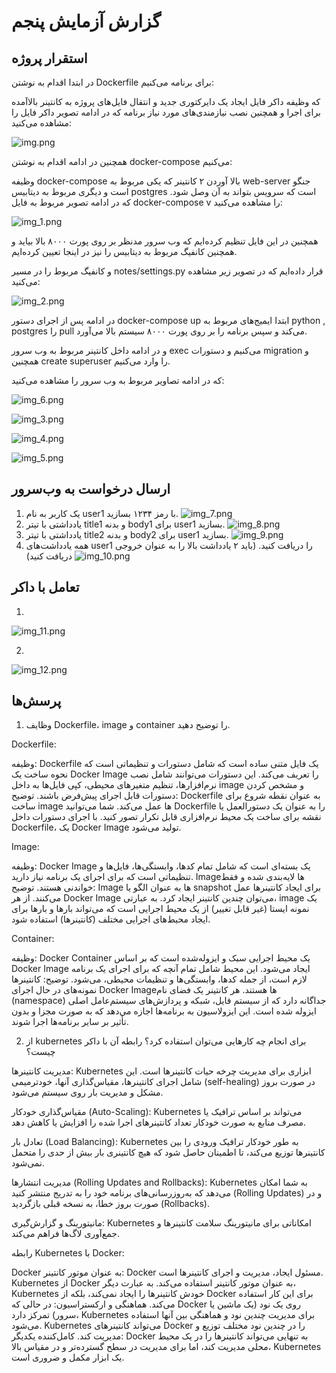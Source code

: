 # گزارش آزمایش پنجم



## استقرار پروژه 

در ابتدا اقدام به نوشتن Dockerfile برای برنامه می‌کنیم:

 که وظیفه داکر فایل ایجاد یک دایرکتوری جدید و انتقال فایل‌های پروژه به کانتینر بالاآمده برای اجرا و همچنین نصب نیازمندی‌های مورد نیاز برنامه که در ادامه تصویر داکر فایل را مشاهده می‌کنید:

![img.png](images/img.png)


همچنین در ادامه اقدام به نوشتن docker-compose می‌کنیم:

وظیفه docker-compose بالا آوردن ۲ کانتینر که یکی مربوط به web-server جنگو است و دیگری مربوط به دیتابیس postgres است که سرویس بتواند به آن وصل شود.
که در ادامه تصویر مربوط به فایل docker-compose v را مشاهده می‌کنید:

![img_1.png](images/img_1.png)

همچنین در این فایل تنظیم کرده‌ایم که وب سرور مدنظر بر روی پورت ۸۰۰۰ بالا بیاید و همچنین کانفیگ مربوط به دیتابیس را نیز در اینجا تعیین کرده‌ایم.

و کانفیگ مربوط را در مسیر notes/settings.py قرار داده‌ایم که در تصویر زیر مشاهده می‌کنید:

![img_2.png](images/img_2.png)

در ادامه پس از اجرای دستور docker-compose up ابتدا ایمیج‌های مربوط به python , postgres را pull می‌کند و سپس برنامه را بر روی پورت ۸۰۰۰ سیستم بالا می‌آورد.

و در ادامه داخل کانتینر مربوط به وب سرور exec می‌کنیم و دستورات migration و همچنین create superuser را وارد می‌کنیم.

که در ادامه تصاویر مربوط به وب سرور را مشاهده می‌کنید:

![img_6.png](images/img_6.png)

![img_3.png](images/img_3.png)

![img_4.png](images/img_4.png)

![img_5.png](images/img_5.png)


## ارسال درخواست به وب‌سرور


1. یک کاربر به نام user1 با رمز ۱۲۳۴ بسازید.
![img_7.png](images/img_7.png)
2. یادداشتی با تیتر title1 و بدنه body1 برای user1 بسازید.
![img_8.png](images/img_8.png)
3. یادداشتی با تیتر title2 و بدنه body2 برای user1 بسازید.
![img_9.png](images/img_9.png)
4. همه یادداشت‌های user1 را دریافت کنید. (باید ۲ یادداشت بالا را به عنوان خروجی دریافت کنید)
![img_10.png](images/img_10.png)


## تعامل با داکر


1. 
![img_11.png](images/img_11.png)


2.
![img_12.png](images/img_12.png)

## پرسش‌ها


1. وظایف Dockerfile، image و container را توضیح دهید.

Dockerfile:

وظیفه: Dockerfile یک فایل متنی ساده است که شامل دستورات و تنظیماتی است که نحوه ساخت یک Docker Image را تعریف می‌کند. این دستورات می‌توانند شامل نصب نرم‌افزارها، تنظیم متغیرهای محیطی، کپی فایل‌ها به داخل image و مشخص کردن دستورات قابل اجرای پیش‌فرض باشند.
توضیح: Dockerfile به عنوان نقطه شروع برای ساخت image ها عمل می‌کند. شما می‌توانید Dockerfile را به عنوان یک دستورالعمل یا نقشه برای ساخت یک محیط نرم‌افزاری قابل تکرار تصور کنید. با اجرای دستورات داخل Dockerfile، یک Docker Image تولید می‌شود.

Image:

وظیفه: Docker Image یک بسته‌ای است که شامل تمام کدها، وابستگی‌ها، فایل‌ها و تنظیماتی است که برای اجرای یک برنامه نیاز دارید. Image‌ها لایه‌بندی شده و فقط خواندنی هستند.
توضیح: Image ها به عنوان الگو یا snapshot برای ایجاد کانتینرها عمل می‌کنند. از هر Docker Image می‌توان چندین کانتینر ایجاد کرد. به عبارتی، image یک نمونه ایستا (غیر قابل تغییر) از یک محیط اجرایی است که می‌تواند بارها و بارها برای ایجاد محیط‌های اجرایی مختلف (کانتینرها) استفاده شود.

Container:

وظیفه: Docker Container یک محیط اجرایی سبک و ایزوله‌شده است که بر اساس Docker Image ایجاد می‌شود. این محیط شامل تمام آنچه که برای اجرای یک برنامه لازم است، از جمله کدها، وابستگی‌ها و تنظیمات محیطی، می‌شود.
توضیح: کانتینرها نمونه‌های در حال اجرای Docker Image‌ها هستند. هر کانتینر یک فضای نام (namespace) جداگانه دارد که از سیستم فایل، شبکه و پردازش‌های سیستم‌عامل اصلی ایزوله شده است. این ایزولاسیون به برنامه‌ها اجازه می‌دهد که به صورت مجزا و بدون تأثیر بر سایر برنامه‌ها اجرا شوند.


2. از kubernetes برای انجام چه کارهایی می‌توان استفاده کرد؟ رابطه آن با داکر چیست؟

مدیریت کانتینرها: Kubernetes ابزاری برای مدیریت چرخه حیات کانتینرها است. این شامل اجرای کانتینرها، مقیاس‌گذاری آنها، خودترمیمی (self-healing) در صورت بروز مشکل و مدیریت بار روی سیستم می‌شود.

مقیاس‌گذاری خودکار (Auto-Scaling): Kubernetes می‌تواند بر اساس ترافیک یا مصرف منابع به صورت خودکار تعداد کانتینرهای اجرا شده را افزایش یا کاهش دهد.

تعادل بار (Load Balancing): Kubernetes به طور خودکار ترافیک ورودی را بین کانتینرها توزیع می‌کند، تا اطمینان حاصل شود که هیچ کانتینری بار بیش از حدی را متحمل نمی‌شود.

مدیریت انتشارها (Rolling Updates and Rollbacks): Kubernetes به شما امکان می‌دهد که به‌روزرسانی‌های برنامه خود را به تدریج منتشر کنید (Rolling Updates) و در صورت بروز خطا، به نسخه قبلی بازگردید (Rollbacks).

مانیتورینگ و گزارش‌گیری: Kubernetes امکاناتی برای مانیتورینگ سلامت کانتینرها و جمع‌آوری لاگ‌ها فراهم می‌کند.


رابطه Kubernetes با Docker:

Docker به عنوان موتور کانتینر: Docker مسئول ایجاد، مدیریت و اجرای کانتینرها است. Kubernetes از Docker به عنوان موتور کانتینر استفاده می‌کند. به عبارت دیگر، Kubernetes خودش کانتینرها را ایجاد نمی‌کند، بلکه از Docker برای این کار استفاده می‌کند.
هماهنگی و ارکستراسیون: در حالی که Docker روی یک نود (یک ماشین یا سرور) تمرکز دارد، Kubernetes برای مدیریت چندین نود و هماهنگی بین آنها استفاده می‌شود. Kubernetes می‌تواند کانتینرهای Docker را در چندین نود مختلف توزیع و مدیریت کند.
کامل‌کننده یکدیگر: Docker به تنهایی می‌تواند کانتینرها را در یک محیط محلی مدیریت کند، اما برای مدیریت در سطح گسترده‌تر و در مقیاس بالا، Kubernetes یک ابزار مکمل و ضروری است.
